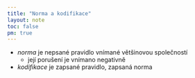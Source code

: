 ```yaml
---
title: "Norma a kodifikace"
layout: note
toc: false
pm: true
---
```

- _norma_ je nepsané pravidlo vnímané většinovou společností
    - její porušení je vnímano negativně
- _kodifikace_ je zapsané pravidlo, zapsaná norma